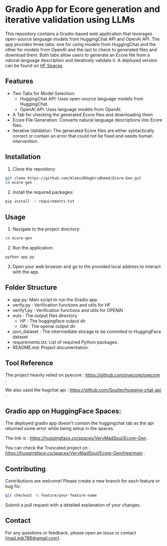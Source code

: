 # Gradio App for Ecore generation and iterative validation using LLMs
This repository contains a Gradio-based web application that leverages open-source language models from HuggingChat API and OpenAI API. The app provides three tabs: one for using models from HuggingChat and the other for models from OpenAI and the last to check to generated files and download them. Both tabs allow users to generate an Ecore file from a natural language description and iteratively validate it.
A deployed version can be found on [HF Spaces](https://huggingface.co/spaces/VeryMadSoul/Ecore-Gen)

## Features
- Two Tabs for Model Selection:
	- HuggingChat API: Uses open-source language models from HuggingChat.
	- OpenAI API: Uses language models from OpenAI.
- A Tab for checking the generated Ecore files and downloading them
- Ecore File Generation: Converts natural language descriptions into Ecore files.
- Iterative Validation: The generated Ecore files are either syntactically correct or contain an error that could not be fixed and needs human intervention.
## Installation
1. Clone the repository:

```bash
git clone https://github.com/AlaouiMdaghriAhmed/Ecore-Gen.git
cd ecore-gen
```
2.  Install the required packages:

```bash
pip install -r requirements.txt
```
## Usage

1. Navigate to the project directory:

```bash
cd ecore-gen
```
2. Run the application:

```bash
python app.py
```
3. Open your web browser and go to the provided local address to interact with the app.

## Folder Structure
- app.py: Main script to run the Gradio app.
- verify.py : Verification functions and utils for HF
- verify1.py : Verification functions and utils for OPENAI
- outs : The output files directory
  	- HF : The huggingface output dir
  	- OAI : The openai output dir
- json_dataset : The intermediate storage to be commited to HuggingFace dataset
- requirements.txt: List of required Python packages.
- README.md: Project documentation.
  
## Tool Reference
The project heavily relied on pyecore : https://github.com/pyecore/pyecore .

We also used the hugchat api : https://github.com/Soulter/hugging-chat-api .

## Gradio app on HuggingFace Spaces:
The deployed gradio app doesn't contain the huggingchat tab as the api returned some error while being setup in the spaces.

The link is : https://huggingface.co/spaces/VeryMadSoul/Ecore-Gen .

You can check the Truncated project on : https://huggingface.co/spaces/VeryMadSoul/Ecore-Gen/tree/main .

## Contributing
Contributions are welcome! Please create a new branch for each feature or bug fix:

```bash
git checkout -b feature/your-feature-name
```
Submit a pull request with a detailed explanation of your changes.



## Contact
For any questions or feedback, please open an issue or contact [mad.mik788@gmail.com].

